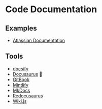 # Code Documentation

## Examples

- [Atlassian Documentation](https://confluence.atlassian.com)

## Tools

- [docsify](https://docsify.js.org)
- [Docusaurus](/docusaurus.md) 🌟
- [GitBook](https://gitbook.com)
- [Mintlify](/mintlify.md)
- [MkDocs](https://mkdocs.org)
- [Redocusaurus](/redocusaurus.md)
- [Wiki.js](/wiki.js.md)

<!--
https://loops.so/docs/intro

https://tailwindui.com/templates/protocol

https://docs.livekit.io/
https://liveblocks.io/docs
https://develop.sentry.dev | Gatsby
-->

<!--
Golang -> Godoc (revive)
Python -> Docstrings
Java -> JavaDoc
-->
